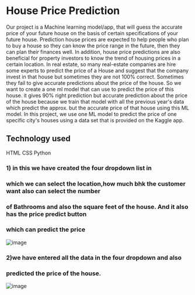 # House Price Prediction

Our project is a Machine learning model/app, that will guess the accurate price of your future
house on the basis of certain specifications of your future house. Prediction house prices
are expected to help people who plan to buy a house so they can know the price range in the
future, then they can plan their finances well. In addition, house price predictions are also
beneficial for property investors to know the trend of housing prices in a certain location. In
real estate, so many real-estate companies are hire some experts to predict the price of a
House and suggest that the company invest in that house but sometimes they are not 100%
correct. Sometimes they fail to give accurate predictions about the price of the house. So
we want to create a one ml model that can use to predict the price of this house. it gives 90%
right prediction but accurate prediction about the price of the house because we train that model
with all the previous year's data which predict the approx. but the accurate price of that house using
this ML model. In this project, we use one ML model to predict the price of one specific city's
houses using a data set that is provided on the Kaggle app.

## Technology used
HTML CSS Python 

### 1) in this we have created the four dropdown list in
### which we can select the location,how much bhk the customer want also can select the number
### of Bathrooms and also the square feet of the house. And it also has the price predict button
### which can predict the price
![image](https://github.com/vedantbhosale01/housepriceprediction.github.io/assets/100259099/21d6ef51-5943-474c-9e92-1d22f51d1246)

### 2)we have entered all the data in the four dropdown and also
### predicted the price of the house.
![image](https://github.com/vedantbhosale01/housepriceprediction.github.io/assets/100259099/abf1e4e0-ca65-4216-b720-3fe4ea03e51b)

